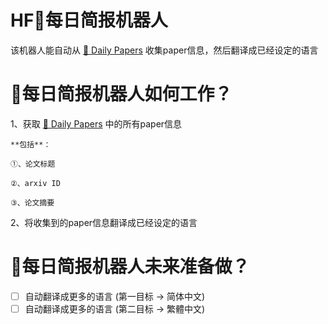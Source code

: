 # HF🤗每日简报机器人

该机器人能自动从 [🤗 Daily Papers](https://huggingface.co/papers) 收集paper信息，然后翻译成已经设定的语言

# 🤗每日简报机器人如何工作？

1、获取 [🤗 Daily Papers](https://huggingface.co/papers) 中的所有paper信息

    **包括**：

    ①、论文标题

    ②、arxiv ID

    ③、论文摘要

2、将收集到的paper信息翻译成已经设定的语言

# 🤗每日简报机器人未来准备做？

- [ ] 自动翻译成更多的语言 (第一目标 -> 简体中文)
- [ ] 自动翻译成更多的语言 (第二目标 -> 繁體中文)
